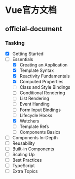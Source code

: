 # Vue官方文档

## official-document

### Tasking

- [x] Getting Started
- [ ] Essentials
  - [x] Creating an Application
  - [x] Template Syntax
  - [x] Reactivity Fundamentals
  - [x] Computed Properties
  - [ ] Class and Style Bindings
  - [ ] Conditional Rendering
  - [ ] List Rendering
  - [ ] Event Handing
  - [ ] Form Input Bindings
  - [ ] Lifecycle Hooks
  - [x] Watchers
  - [ ] Template Refs
  - [ ] Components Basics
- [ ] Components In-Depth
- [ ] Reusability
- [ ] Built-in Components
- [ ] Scaling Up
- [ ] Best Practices
- [ ] TypeScript
- [ ] Extra Topics
